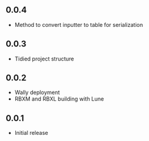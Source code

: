 ## 0.0.4

- Method to convert inputter to table for serialization

## 0.0.3

- Tidied project structure

## 0.0.2

- Wally deployment
- RBXM and RBXL building with Lune

## 0.0.1

- Initial release